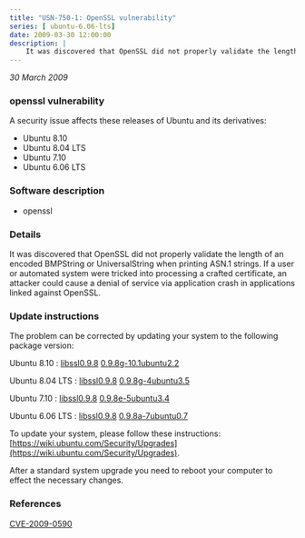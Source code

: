 ```yaml
---
title: "USN-750-1: OpenSSL vulnerability"
series: [ ubuntu-6.06-lts]
date: 2009-03-30 12:00:00
description: |
    It was discovered that OpenSSL did not properly validate the length of an encoded BMPString or UniversalString when printing ASN.1 strings. If a user or automated system were tricked into processing a crafted certificate, an attacker could cause a denial of service via application crash in applications linked against OpenSSL. 
--- 
```

 
 

*30 March 2009*

### openssl vulnerability

A security issue affects these releases of Ubuntu and its derivatives:

* Ubuntu 8.10
* Ubuntu 8.04 LTS
* Ubuntu 7.10
* Ubuntu 6.06 LTS

### Software description

* openssl 

### Details

It was discovered that OpenSSL did not properly validate the length of an encoded BMPString or UniversalString when printing ASN.1 strings. If a user or automated system were tricked into processing a crafted certificate, an attacker could cause a denial of service via application crash in applications linked against OpenSSL. 

### Update instructions

The problem can be corrected by updating your system to the following package version:

Ubuntu 8.10
 : [libssl0.9.8](https://launchpad.net/ubuntu/+source/openssl) <span> [0.9.8g-10.1ubuntu2.2](https://launchpad.net/ubuntu/+source/openssl/0.9.8g-10.1ubuntu2.2) </span> 

Ubuntu 8.04 LTS
 : [libssl0.9.8](https://launchpad.net/ubuntu/+source/openssl) <span> [0.9.8g-4ubuntu3.5](https://launchpad.net/ubuntu/+source/openssl/0.9.8g-4ubuntu3.5) </span> 

Ubuntu 7.10
 : [libssl0.9.8](https://launchpad.net/ubuntu/+source/openssl) <span> [0.9.8e-5ubuntu3.4](https://launchpad.net/ubuntu/+source/openssl/0.9.8e-5ubuntu3.4) </span> 

Ubuntu 6.06 LTS
 : [libssl0.9.8](https://launchpad.net/ubuntu/+source/openssl) <span> [0.9.8a-7ubuntu0.7](https://launchpad.net/ubuntu/+source/openssl/0.9.8a-7ubuntu0.7) </span> 

To update your system, please follow these instructions: [https://wiki.ubuntu.com/Security/Upgrades](https://wiki.ubuntu.com/Security/Upgrades).

After a standard system upgrade you need to reboot your computer to effect the necessary changes. 

### References

 
 [CVE-2009-0590](http://people.ubuntu.com/~ubuntu-security/cve/CVE-2009-0590)
 

